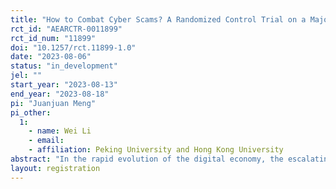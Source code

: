 ```yaml
---
title: "How to Combat Cyber Scams? A Randomized Control Trial on a Major Online Payment Platform in China"
rct_id: "AEARCTR-0011899"
rct_id_num: "11899"
doi: "10.1257/rct.11899-1.0"
date: "2023-08-06"
status: "in_development"
jel: ""
start_year: "2023-08-13"
end_year: "2023-08-18"
pi: "Juanjuan Meng"
pi_other:
  1:
    - name: Wei Li
    - email: 
    - affiliation: Peking University and Hong Kong University
abstract: "In the rapid evolution of the digital economy, the escalating severity of online fraud has spurred widespread concern, prompting the exploration of effective countermeasures. This paper plans to collaborate with a major online payment platform in China and run a randomized control trial. We will explore in the context of online payment, what is the most effective intervention in aiding users to recognize scams and reducing the incidence rate of online fraud. We will also analyse the heterogeneous effects of various interventions on different population."
layout: registration
---
```


